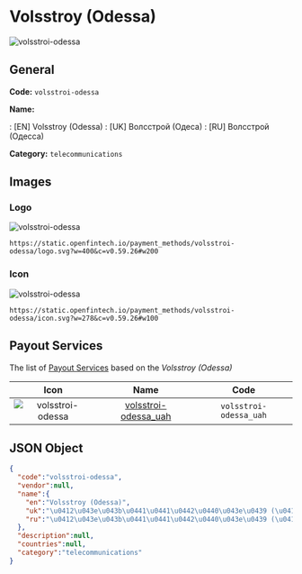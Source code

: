 
# Volsstroy (Odessa) 
![volsstroi-odessa](https://static.openfintech.io/payment_methods/volsstroi-odessa/logo.svg?w=400&c=v0.59.26#w200)  

## General 
**Code:** `volsstroi-odessa` 
 
**Name:** 
 
:	[EN] Volsstroy (Odessa) 
:	[UK] Волсстрой (Одеса) 
:	[RU] Волсстрой (Одесса) 
 
**Category:** `telecommunications` 
 

## Images 

### Logo 
![volsstroi-odessa](https://static.openfintech.io/payment_methods/volsstroi-odessa/logo.svg?w=400&c=v0.59.26#w200)  

```
https://static.openfintech.io/payment_methods/volsstroi-odessa/logo.svg?w=400&c=v0.59.26#w200
```  

### Icon 
![volsstroi-odessa](https://static.openfintech.io/payment_methods/volsstroi-odessa/icon.svg?w=278&c=v0.59.26#w100)  

```
https://static.openfintech.io/payment_methods/volsstroi-odessa/icon.svg?w=278&c=v0.59.26#w100
```  

## Payout Services 
 
The list of [Payout Services](/payout-services/) based on the _Volsstroy (Odessa)_ 

|Icon|Name|Code| 
|:---:|:---:|:---:| 
|![volsstroi-odessa](https://static.openfintech.io/payout_methods/volsstroi-odessa/icon.svg?w=278&c=v0.59.26#w40) |[volsstroi-odessa_uah](/payout-services/volsstroi-odessa_uah/)|`volsstroi-odessa_uah`| 
 

## JSON Object 

```json
{
  "code":"volsstroi-odessa",
  "vendor":null,
  "name":{
    "en":"Volsstroy (Odessa)",
    "uk":"\u0412\u043e\u043b\u0441\u0441\u0442\u0440\u043e\u0439 (\u041e\u0434\u0435\u0441\u0430)",
    "ru":"\u0412\u043e\u043b\u0441\u0441\u0442\u0440\u043e\u0439 (\u041e\u0434\u0435\u0441\u0441\u0430)"
  },
  "description":null,
  "countries":null,
  "category":"telecommunications"
}
```  
